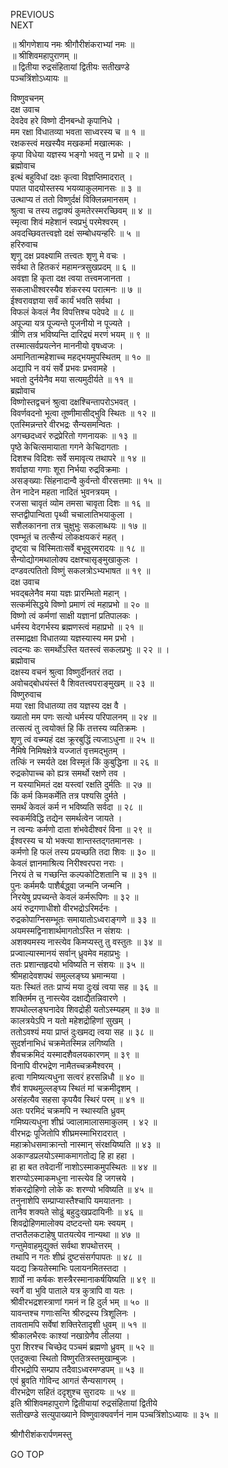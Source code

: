 PREVIOUS  
NEXT  
  
॥ श्रीगणेशाय नमः श्रीगौरीशंकराभ्यां नमः ॥  
॥ श्रीशिवमहापुराणम् ॥  
॥ द्वितीया रुद्रसंहितायां द्वितीयः सतीखण्डे  
पञ्चत्रिंशोऽध्यायः ॥  
  
विष्णुवचनम्  
दक्ष उवाच  
देवदेव हरे विष्णो दीनबन्धो कृपानिधे ।  
मम रक्षा विधातव्या भवता साध्वरस्य च ॥ १ ॥  
रक्षकस्त्वं मखस्यैव मखकर्मा मखात्मकः ।  
कृपा विधेया यज्ञस्य भङ्‌गो भवतु न प्रभो ॥ २ ॥  
ब्रह्मोवाच  
इत्थं बहुविधां दक्षः कृत्वा विज्ञप्तिमादरात् ।  
पपात पादयोस्तस्य भयव्याकुलमानसः ॥ ३ ॥  
उत्थाप्य तं ततो विष्णुर्दक्षं विक्लिन्नमानसम् ।  
श्रुत्वा च तस्य तद्वाक्यं कुमतेरस्मरच्छिवम् ॥ ४ ॥  
स्मृत्वा शिवं महेशानं स्वप्रभुं परमेश्वरम् ।  
अवदच्छिवतत्त्वज्ञो दक्षं सम्बोधयन्हरिः ॥ ५ ॥  
हरिरुवाच  
शृणु दक्ष प्रवक्ष्यामि तत्त्वतः शृणु मे वचः ।  
सर्वथा ते हितकरं महामन्त्रसुखप्रदम् ॥ ६ ॥  
अवज्ञा हि कृता दक्ष त्वया तत्त्वमजानता ।  
सकलाधीश्वरस्यैव शंकरस्य परात्मनः ॥ ७ ॥  
ईश्वरावज्ञया सर्वं कार्यं भवति सर्वथा ।  
विफलं केवलं नैव विपत्तिश्च पदेपदे ॥ ८ ॥  
अपूज्या यत्र पूज्यन्ते पूजनीयो न पूज्यते ।  
त्रीणि तत्र भविष्यन्ति दारिद्र्यं मरणं भयम् ॥ ९ ॥  
तस्मात्सर्वप्रयत्नेन माननीयो वृषध्वजः ।  
अमानितान्महेशाच्च महद्‌भयमुपस्थितम् ॥ १० ॥  
अद्यापि न वयं सर्वे प्रभवः प्रभवामहे ।  
भवतो दुर्नयेनैव मया सत्यमुदीर्यते ॥ ११ ॥  
ब्रह्मोवाच  
विष्णोस्तद्वचनं श्रुत्वा दक्षश्चिन्तापरोऽभवत् ।  
विवर्णवदनो भूत्वा तूष्णीमासीद्‌भुवि स्थितः ॥ १२ ॥  
एतस्मिन्नन्तरे वीरभद्रः सैन्यसमन्वितः ।  
अगच्छदध्वरं रुद्रप्रेरितो गणनायकः ॥ १३ ॥  
पृष्ठे केचित्समायाता गगने केचिदागताः ।  
दिशश्च विदिशः सर्वे समावृत्य तथापरे ॥ १४ ॥  
शर्वाज्ञया गणाः शूरा निर्भया रुद्रविक्रमाः ।  
असङ्‌ख्याः सिंहनादान्वै कुर्वन्तो वीरसत्तमाः ॥ १५ ॥  
तेन नादेन महता नादितं भुवनत्रयम् ।  
रजसा चावृतं व्योम तमसा चावृता दिशः ॥ १६ ॥  
सप्तद्वीपान्विता पृथ्वी चचालातिभयाकुला ।  
सशैलकानना तत्र चुक्षुभुः सकलाब्धयः ॥ १७ ॥  
एवम्भूतं च तत्सैन्यं लोकक्षयकरं महत् ।  
दृष्ट्वा च विस्मिताःसर्वे बभूवुरमरादयः ॥ १८ ॥  
सैन्योद्योगमथालोक्य दक्षश्चासृङ्मुखाकुलः ।  
दण्डवत्पतितो विष्णुं सकलत्रोऽभ्यभाषत ॥ १९ ॥  
दक्ष उवाच  
भवद्‌बलेनैव मया यज्ञः प्रारम्भितो महान् ।  
सत्कर्मसिद्धये विष्णो प्रमाणं त्वं महाप्रभो ॥ २० ॥  
विष्णो त्वं कर्मणां साक्षी यज्ञानां प्रतिपालकः ।  
धर्मस्य वेदगर्भस्य ब्रह्मणस्त्वं महाप्रभो ॥ २१ ॥  
तस्माद्रक्षा विधातव्या यज्ञस्यास्य मम प्रभो ।  
त्वदन्यः कः समर्थोऽस्ति यतस्त्वं सकलप्रभुः ॥ २२ ॥ ।  
ब्रह्मोवाच  
दक्षस्य वचनं श्रुत्वा विष्णुर्दीनतरं तदा ।  
अवोचद्‌बोधयंस्तं वै शिवतत्त्वपराङ्मुखम् ॥ २३ ॥  
विष्णुरुवाच  
मया रक्षा विधातव्या तव यज्ञस्य दक्ष वै ।  
ख्यातो मम पणः सत्यो धर्मस्य परिपालनम् ॥ २४ ॥  
तत्सत्यं तु त्वयोक्तं हि किं तत्तस्य व्यतिक्रमः ।  
शृणु त्वं वच्म्यहं दक्ष क्रूरबुद्धिं त्यजाऽधुना ॥ २५ ॥  
नैमिषे निमिषक्षेत्रे यज्जातं वृत्तमद्‌भुतम् ।  
तत्किं न स्मर्यते दक्ष विस्मृतं किं कुबुद्धिना ॥ २६ ॥  
रुद्रकोपाच्च को ह्यत्र समर्थो रक्षणे तव ।  
न यस्याभिमतं दक्ष यस्त्वां रक्षति दुर्मतिः ॥ २७ ॥  
किं कर्म किमकर्मेति तत्र पश्यसि दुर्मते ।  
समर्थं केवलं कर्म न भविष्यति सर्वदा ॥ २८ ॥  
स्वकर्मविद्धि तद्येन समर्थत्वेन जायते ।  
न त्वन्यः कर्मणो दाता शंभवेदीश्वरं विना ॥ २९ ॥  
ईश्वरस्य च यो भक्त्या शान्तस्तद्‌गतमानसः ।  
कर्मणो हि फलं तस्य प्रयच्छति तदा शिवः ॥ ३० ॥  
केवलं ज्ञानमाश्रित्य निरीश्वरपरा नराः ।  
निरयं ते च गच्छन्ति कल्पकोटिशतानि च ॥ ३१ ॥  
पुनः कर्ममयैः पाशैर्बद्ध्वा जन्मनि जन्मनि ।  
निरयेषु प्रपच्यन्ते केवलं कर्मरूपिणः ॥ ३२ ॥  
अयं रुद्रगणाधीशो वीरभद्रोऽरिमर्दनः ।  
रुद्रकोपाग्निसम्भूतः समायातोऽध्वराङ्‌गणे ॥ ३३ ॥  
अयमस्मद्विनाशार्थमागतोऽस्ति न संशयः ।  
अशक्यमस्य नास्त्येव किमप्यस्तु तु वस्तुतः ॥ ३४ ॥  
प्रज्वाल्यास्मानयं सर्वान् ध्रुवमेव महाप्रभुः ।  
ततः प्रशान्तहृदयो भविष्यति न संशयः ॥ ३५ ॥  
श्रीमहादेवशपथं समुल्लङ्‌घ्य भ्रमान्मया ।  
यतः स्थितं ततः प्राप्यं मया दुःखं त्वया सह ॥ ३६ ॥  
शक्तिर्मम तु नास्त्येव दक्षाद्यैतन्निवारणे ।  
शपथोल्लङ्‌घनादेव शिवद्रोही यतोऽस्म्यहम् ॥ ३७ ॥  
कालत्रयेऽपि न यतो महेशद्रोहिणां सुखम् ।  
ततोऽवश्यं मया प्राप्तं दुःखमद्य त्वया सह ॥ ३८ ॥  
सुदर्शनाभिधं चक्रमेतस्मिन्न लगिष्यति ।  
शैवचक्रमिदं यस्मादशैवलयकारणम् ॥ ३९ ॥  
विनापि वीरभद्रेण नामैतच्चक्रमैश्वरम् ।  
हत्वा गमिष्यत्यधुना सत्वरं हरसन्निधौ ॥ ४० ॥  
शैवं शपथमुल्लङ्‌घ्य स्थितं मां चक्रमीदृशम् ।  
असंहत्यैव सहसा कृपयैव स्थिरं परम् ॥ ४१ ॥  
अतः परमिदं चक्रमपि न स्थास्यति ध्रुवम्  
गमिष्यत्यधुना शीघ्रं ज्वालामालासमाकुलम् । ४२ ॥  
वीरभद्रः पूजितोपि शीघ्रमस्माभिरादरात् ।  
महाक्रोधसमाक्रान्तो नास्मान् संरक्षयिष्यति ॥ ४३ ॥  
अकाण्डप्रलयोऽस्माकमागतोद्य हि हा हहा ।  
हा हा बत तवेदानीं नाशोऽस्माकमुपस्थितः ॥ ४४ ॥  
शरण्योऽस्माकमधुना नास्त्येव हि जगत्त्रये ।  
शंकरद्रोहिणो लोके कः शरण्यो भविष्यति ॥ ४५ ॥  
तनुनाशेपि सम्प्राप्यास्तैश्चापि यमयातनाः ।  
तानैव शक्यते सोढुं बहुदुःखप्रदायिनीः ॥ ४६ ॥  
शिवद्रोहिणमालोक्य दष्टदन्तो यमः स्वयम् ।  
तप्ततैलकटाहेषु पातयत्येव नान्यथा ॥ ४७ ॥  
गन्तुमेवाहमुद्युक्तं सर्वथा शपथोत्तरम् ।  
तथापि न गतः शीघ्रं दुष्टसंसर्गपापतः ॥ ४८ ॥  
यदद्य क्रियतेस्माभिः पलायनमितस्तदा ।  
शार्वो ना कर्षकः शस्त्रैरस्मानाकर्षयिष्यति ॥ ४९ ॥  
स्वर्गे वा भुवि पाताले यत्र कुत्रापि वा यतः ।  
श्रीवीरभद्रशस्त्राणां गमनं न हि दुर्ल भम् ॥ ५० ॥  
यावन्तश्च गणाःसन्ति श्रीरुद्रस्य त्रिशूलिनः ।  
तावतामपि सर्वेषां शक्तिरेतादृशी धुवम् ॥ ५१ ॥  
श्रीकालभैरवः काश्यां नखाग्रेणैव लीलया ।  
पुरा शिरश्च चिच्छेद पञ्चमं ब्रह्मणो ध्रुवम् ॥ ५२ ॥  
एतदुक्त्वा स्थितो विष्णुरतित्रस्तमुखाम्बुजः ।  
वीरभद्रोपि सम्प्राप तदैवाऽध्वरमण्डपम् ॥ ५३ ॥  
एवं ब्रुवति गोविन्द आगतं सैन्यसागरम् ।  
वीरभद्रेण सहितं ददृशुश्च सुरादयः ॥ ५४ ॥  
इति श्रीशिवमहापुराणे द्वितीयायां रुद्रसंहितायां द्वितीये  
सतीखण्डे सत्युपाख्याने विष्णुवाक्यवर्णनं नाम पञ्चत्रिंशोऽध्यायः ॥ ३५ ॥  
  
  
श्रीगौरीशंकरार्पणमस्तु  
  
GO TOP
